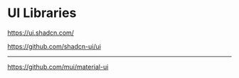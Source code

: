 # UI Libraries

https://ui.shadcn.com/

https://github.com/shadcn-ui/ui

---

https://github.com/mui/material-ui